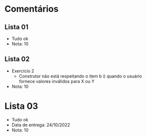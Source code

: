 # Comentários

## Lista 01

- Tudo ok
- Nota: 10


## Lista 02

- Exercício 2
  - Construtor não está respeitando o item b i) quando o usuário fornece valores inválidos para X ou Y
- Nota: 10


# Lista 03

- Tudo ok
- Data de entrega: 24/10/2022
- Nota: 10
